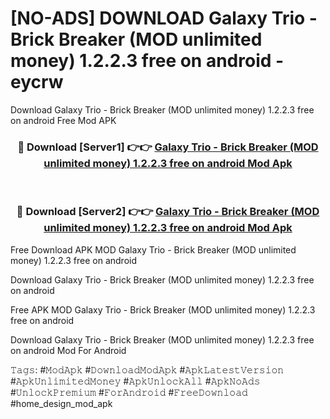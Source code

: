 # [NO-ADS] DOWNLOAD Galaxy Trio - Brick Breaker (MOD unlimited money) 1.2.2.3 free on android - eycrw
Download Galaxy Trio - Brick Breaker (MOD unlimited money) 1.2.2.3 free on android Free Mod APK

<div align="center">
<h3>🔴 Download [Server1] 👉👉 <a href="https://apk-comot.site?title=Galaxy_Trio_-_Brick_Breaker_(MOD_unlimited_money)_1.2.2.3_free_on_android">Galaxy Trio - Brick Breaker (MOD unlimited money) 1.2.2.3 free on android Mod Apk</a></h3><br>

<h3>🔴 Download [Server2] 👉👉 <a href="https://apk-comot.site?title=Galaxy_Trio_-_Brick_Breaker_(MOD_unlimited_money)_1.2.2.3_free_on_android">Galaxy Trio - Brick Breaker (MOD unlimited money) 1.2.2.3 free on android Mod Apk</a></h3>
</div>


Free Download APK MOD Galaxy Trio - Brick Breaker (MOD unlimited money) 1.2.2.3 free on android

Download Galaxy Trio - Brick Breaker (MOD unlimited money) 1.2.2.3 free on android 

Free APK MOD Galaxy Trio - Brick Breaker (MOD unlimited money) 1.2.2.3 free on android 

Download Galaxy Trio - Brick Breaker (MOD unlimited money) 1.2.2.3 free on android Mod For Android

𝚃𝚊𝚐𝚜: #𝙼𝚘𝚍𝙰𝚙𝚔 #𝙳𝚘𝚠𝚗𝚕𝚘𝚊𝚍𝙼𝚘𝚍𝙰𝚙𝚔 #𝙰𝚙𝚔𝙻𝚊𝚝𝚎𝚜𝚝𝚅𝚎𝚛𝚜𝚒𝚘𝚗 #𝙰𝚙𝚔𝚄𝚗𝚕𝚒𝚖𝚒𝚝𝚎𝚍𝙼𝚘𝚗𝚎𝚢 #𝙰𝚙𝚔𝚄𝚗𝚕𝚘𝚌𝚔𝙰𝚕𝚕 #𝙰𝚙𝚔𝙽𝚘𝙰𝚍𝚜 #𝚄𝚗𝚕𝚘𝚌𝚔𝙿𝚛𝚎𝚖𝚒𝚞𝚖 #𝙵𝚘𝚛𝙰𝚗𝚍𝚛𝚘𝚒𝚍 #𝙵𝚛𝚎𝚎𝙳𝚘𝚠𝚗𝚕𝚘𝚊𝚍 #home_design_mod_apk
